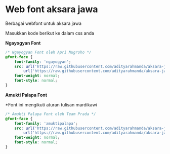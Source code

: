 # Web font aksara jawa

Berbagai webfont untuk aksara jawa

Masukkan kode berikut ke dalam css anda

**Ngayogyan Font**
```css
/* Ngayogyan Font oleh Apri Nugroho */
@font-face {
    font-family: 'ngayogyan';
    src: url('https://raw.githubusercontent.com/adityarahmanda/aksara-jawa-webfont/main/ngayogyan.woff2') format('woff2'),
        url('https://raw.githubusercontent.com/adityarahmanda/aksara-jawa-webfont/main/ngayogyan.woff') format('woff');
    font-weight: normal;
    font-style: normal;
}
```

**Amukti Palapa Font**

*Font ini mengikuti aturan tulisan mardikawi

```css
/* Amukti Palapa Font oleh Team Prada */
@font-face {
    font-family: 'amuktipalapa';
    src: url('https://raw.githubusercontent.com/adityarahmanda/aksara-jawa-webfont/main/fonts/amuktipalapa.woff2') format('woff2'),
        url('https://raw.githubusercontent.com/adityarahmanda/aksara-jawa-webfont/main/fonts/amuktipalapa.woff') format('woff');
    font-weight: normal;
    font-style: normal;
}
```

